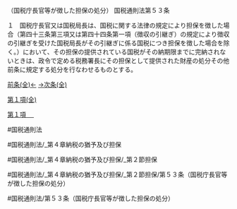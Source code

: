 （国税庁長官等が徴した担保の処分）
国税通則法第５３条

１　国税庁長官又は国税局長は、国税に関する法律の規定により担保を徴した場合（第四十三条第三項又は第四十四条第一項（徴収の引継ぎ）の規定により徴収の引継ぎを受けた国税局長がその引継ぎに係る国税につき担保を徴した場合を除く。）において、その担保の提供されている国税がその納期限までに完納されないときは、政令で定める税務署長にその担保として提供された財産の処分その他前条に規定する処分を行なわせるものとする。

[前条(全)←](国税通則法＿＿＿＿＿第５２条_.md)    [→次条(全)](国税通則法＿＿＿＿＿第５４条_.md)

[第１項(全)](国税通則法＿＿＿＿＿第５３条第１項_.md)  

[第１項 　 ](国税通則法＿＿＿＿＿第５３条第１項.md)  

#国税通則法

#国税通則法/_第４章納税の猶予及び担保

#国税通則法/_第４章納税の猶予及び担保/_第２節担保

#国税通則法/_第４章納税の猶予及び担保/_第２節担保/第５３条（国税庁長官等が徴した担保の処分）

#国税通則法/第５３条（国税庁長官等が徴した担保の処分）

